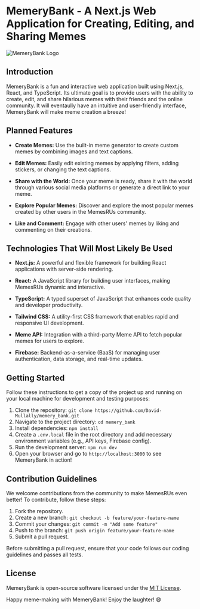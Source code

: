 # MemeryBank - A Next.js Web Application for Creating, Editing, and Sharing Memes

![MemeryBank Logo](https://encrypted-tbn0.gstatic.com/images?q=tbn:ANd9GcSwixb5oizJcAh9UeVZpTDGzDYyX1XuFHELgiCsoss&s)

## Introduction

MemeryBank is a fun and interactive web application built using Next.js, React, and TypeScript. Its ultimate goal is to provide users with the ability to create, edit, and share hilarious memes with their friends and the online community. It will eventaully have an intuitive and user-friendly interface, MemeryBank will make meme creation a breeze!

##  Planned Features

- **Create Memes:** Use the built-in meme generator to create custom memes by combining images and text captions.

- **Edit Memes:** Easily edit existing memes by applying filters, adding stickers, or changing the text captions.

- **Share with the World:** Once your meme is ready, share it with the world through various social media platforms or generate a direct link to your meme.

- **Explore Popular Memes:** Discover and explore the most popular memes created by other users in the MemesRUs community.

- **Like and Comment:** Engage with other users' memes by liking and commenting on their creations.

## Technologies That Will Most Likely Be Used

- **Next.js:** A powerful and flexible framework for building React applications with server-side rendering.

- **React:** A JavaScript library for building user interfaces, making MemesRUs dynamic and interactive.

- **TypeScript:** A typed superset of JavaScript that enhances code quality and developer productivity.

- **Tailwind CSS:** A utility-first CSS framework that enables rapid and responsive UI development.

- **Meme API:** Integration with a third-party Meme API to fetch popular memes for users to explore.

- **Firebase:** Backend-as-a-service (BaaS) for managing user authentication, data storage, and real-time updates.

## Getting Started

Follow these instructions to get a copy of the project up and running on your local machine for development and testing purposes:

1. Clone the repository: `git clone https://github.com/David-Mullally/memery_bank.git`
2. Navigate to the project directory: `cd memery_bank`
3. Install dependencies: `npm install`
4. Create a `.env.local` file in the root directory and add necessary environment variables (e.g., API keys, Firebase config).
5. Run the development server: `npm run dev`
6. Open your browser and go to `http://localhost:3000` to see MemeryBank in action!

## Contribution Guidelines

We welcome contributions from the community to make MemesRUs even better! To contribute, follow these steps:

1. Fork the repository.
2. Create a new branch: `git checkout -b feature/your-feature-name`
3. Commit your changes: `git commit -m "Add some feature"`
4. Push to the branch: `git push origin feature/your-feature-name`
5. Submit a pull request.

Before submitting a pull request, ensure that your code follows our coding guidelines and passes all tests.

## License

MemeryBank is open-source software licensed under the [MIT License](https://opensource.org/licenses/MIT).
<!--
## Acknowledgments

We would like to thank the following resources for their contributions and inspiration:

- [Meme API](https://example.com/meme-api) for providing a rich collection of memes to explore.
- [React Meme Generator](https://example.com/react-meme-generator) for the foundational inspiration for our meme generator component.

--->

Happy meme-making with MemeryBank! <!--If you have any questions or need assistance, feel free to reach out to our team at team@memesrus.com. --> Enjoy the laughter! 😄